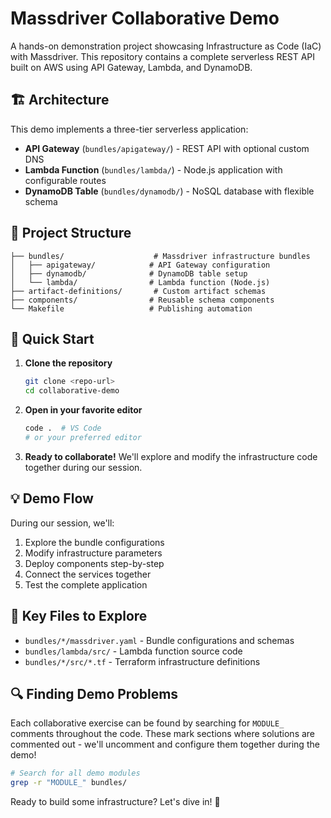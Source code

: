# Massdriver Collaborative Demo

A hands-on demonstration project showcasing Infrastructure as Code (IaC) with Massdriver. This repository contains a complete serverless REST API built on AWS using API Gateway, Lambda, and DynamoDB.

## 🏗️ Architecture

This demo implements a three-tier serverless application:

- **API Gateway** (`bundles/apigateway/`) - REST API with optional custom DNS
- **Lambda Function** (`bundles/lambda/`) - Node.js application with configurable routes  
- **DynamoDB Table** (`bundles/dynamodb/`) - NoSQL database with flexible schema

## 📁 Project Structure

```
├── bundles/                    # Massdriver infrastructure bundles
│   ├── apigateway/            # API Gateway configuration
│   ├── dynamodb/              # DynamoDB table setup
│   └── lambda/                # Lambda function (Node.js)
├── artifact-definitions/       # Custom artifact schemas
├── components/                # Reusable schema components
└── Makefile                   # Publishing automation
```

## 🚀 Quick Start

1. **Clone the repository**
   ```bash
   git clone <repo-url>
   cd collaborative-demo
   ```

2. **Open in your favorite editor**
   ```bash
   code .  # VS Code
   # or your preferred editor
   ```

3. **Ready to collaborate!** 
   We'll explore and modify the infrastructure code together during our session.

## 💡 Demo Flow

During our session, we'll:
1. Explore the bundle configurations
2. Modify infrastructure parameters
3. Deploy components step-by-step
4. Connect the services together
5. Test the complete application

## 📝 Key Files to Explore

- `bundles/*/massdriver.yaml` - Bundle configurations and schemas
- `bundles/lambda/src/` - Lambda function source code
- `bundles/*/src/*.tf` - Terraform infrastructure definitions

## 🔍 Finding Demo Problems

Each collaborative exercise can be found by searching for `MODULE_` comments throughout the code. These mark sections where solutions are commented out - we'll uncomment and configure them together during the demo!

```bash
# Search for all demo modules
grep -r "MODULE_" bundles/
```

Ready to build some infrastructure? Let's dive in! 🎯
